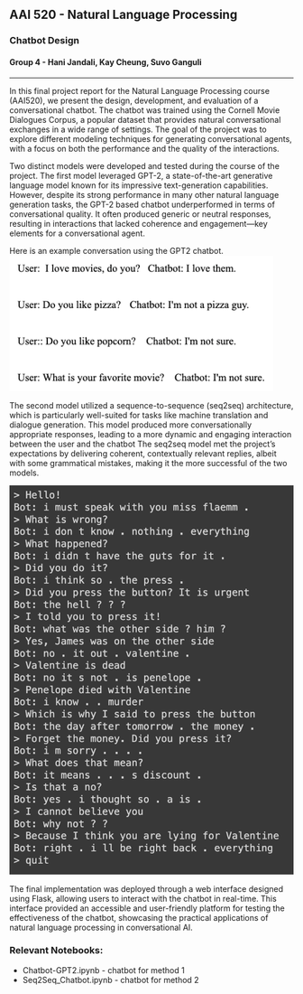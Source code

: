 ## AAI 520 - Natural Language Processing
### Chatbot Design
#### Group 4 - Hani Jandali, Kay Cheung, Suvo Ganguli

---

In this final project report for the Natural Language Processing course (AAI520), we present the design, development, and evaluation of a conversational chatbot. The chatbot was trained using the Cornell Movie Dialogues Corpus, a popular dataset that provides natural conversational exchanges in a wide range of settings. The goal of the project was to explore different modeling techniques for generating conversational agents, with a focus on both the performance and the quality of the interactions.

Two distinct models were developed and tested during the course of the project. The first model leveraged GPT-2, a state-of-the-art generative language model known for its impressive text-generation capabilities. However, despite its strong performance in many other natural language generation tasks, the GPT-2 based chatbot underperformed in terms of conversational quality. It often produced generic or neutral responses, resulting in interactions that lacked coherence and engagement—key elements for a conversational agent.

Here is an example conversation using the GPT2 chatbot.
![Chatbot GPT2](./images/Chatbot-GPT2-pic.png)

The second model utilized a sequence-to-sequence (seq2seq) architecture, which is particularly well-suited for tasks like machine translation and dialogue generation. This model produced more conversationally appropriate responses, leading to a more dynamic and engaging interaction between the user and the chatbot The seq2seq model met the project’s expectations by delivering coherent, contextually relevant replies, albeit with some grammatical mistakes, making it the more successful of the two models.

![Sequence to Sequence Chatbot](./images/Seq2Seq_Sample_Convo.png)

The final implementation was deployed through a web interface designed using Flask, allowing users to interact with the chatbot in real-time. This interface provided an accessible and user-friendly platform for testing the effectiveness of the chatbot, showcasing the practical applications of natural language processing in conversational AI.

### Relevant Notebooks:
- Chatbot-GPT2.ipynb - chatbot for method 1
- Seq2Seq_Chatbot.ipynb - chatbot for method 2

